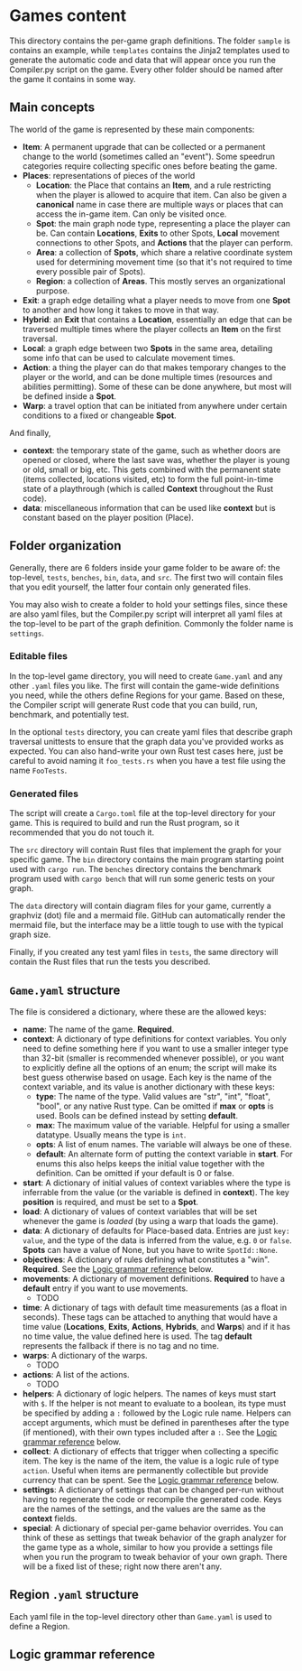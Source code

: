 # Games content

This directory contains the per-game graph definitions. The folder `sample` is contains an example, while `templates` contains the Jinja2 templates used to generate the automatic code and data that will appear once you run the Compiler.py script on the game. Every other folder should be named after the game it contains in some way.

## Main concepts

The world of the game is represented by these main components:
*   **Item**: A permanent upgrade that can be collected or a permanent change to the world (sometimes called an "event"). Some speedrun categories require collecting specific ones before beating the game.
*   **Places**: representations of pieces of the world
    *   **Location**: the Place that contains an **Item**, and a rule restricting when the player is allowed to acquire that item. Can also be given a **canonical** name in case there are multiple ways or places that can access the in-game item. Can only be visited once.
    *   **Spot**: the main graph node type, representing a place the player can be. Can contain **Locations**, **Exits** to other Spots, **Local** movement connections to other Spots, and **Actions** that the player can perform.
    *   **Area**: a collection of **Spots**, which share a relative coordinate system used for determining movement time (so that it's not required to time every possible pair of Spots).
    *   **Region**: a collection of **Areas**. This mostly serves an organizational purpose.
*   **Exit**: a graph edge detailing what a player needs to move from one **Spot** to another and how long it takes to move in that way.
*   **Hybrid**: an **Exit** that contains a **Location**, essentially an edge that can be traversed multiple times where the player collects an **Item** on the first traversal.
*   **Local**: a graph edge between two **Spots** in the same area, detailing some info that can be used to calculate movement times.
*   **Action**: a thing the player can do that makes temporary changes to the player or the world, and can be done multiple times (resources and abilities permitting). Some of these can be done anywhere, but most will be defined inside a **Spot**.
*   **Warp**: a travel option that can be initiated from anywhere under certain conditions to a fixed or changeable **Spot**.

And finally,
*   **context**: the temporary state of the game, such as whether doors are opened or closed, where the last save was, whether the player is young or old, small or big, etc. This gets combined with the permanent state (items collected, locations visited, etc) to form the full point-in-time state of a playthrough (which is called **Context** throughout the Rust code).
*   **data**: miscellaneous information that can be used like **context** but is constant based on the player position (Place).

## Folder organization

Generally, there are 6 folders inside your game folder to be aware of: the top-level, `tests`, `benches`, `bin`, `data`, and `src`. The first two will contain files that you edit yourself, the latter four contain only generated files.

You may also wish to create a folder to hold your settings files, since these are also yaml files, but the Compiler.py script will interpret all yaml files at the top-level to be part of the graph definition. Commonly the folder name is `settings`.

### Editable files

In the top-level game directory, you will need to create `Game.yaml` and any other `.yaml` files you like. The first will contain the game-wide definitions you need, while the others define Regions for your game. Based on these, the Compiler script will generate Rust code that you can build, run, benchmark, and potentially test.

In the optional `tests` directory, you can create yaml files that describe graph traversal unittests to ensure that the graph data you've provided works as expected. You can also hand-write your own Rust test cases here, just be careful to avoid naming it `foo_tests.rs` when you have a test file using the name `FooTests`.

### Generated files

The script will create a `Cargo.toml` file at the top-level directory for your game. This is required to build and run the Rust program, so it recommended that you do not touch it.

The `src` directory will contain Rust files that implement the graph for your specific game. The `bin` directory contains the main program starting point used with `cargo run`. The `benches` directory contains the benchmark program used with `cargo bench` that will run some generic tests on your graph.

The `data` directory will contain diagram files for your game, currently a graphviz (dot) file and a mermaid file. GitHub can automatically render the mermaid file, but the interface may be a little tough to use with the typical graph size.

Finally, if you created any test yaml files in `tests`, the same directory will contain the Rust files that run the tests you described.

## `Game.yaml` structure

The file is considered a dictionary, where these are the allowed keys:

* **name**: The name of the game. **Required**.
* **context**: A dictionary of type definitions for context variables. You only need to define something here if you want to use a smaller integer type than 32-bit (smaller is recommended whenever possible), or you want to explicitly define all the options of an enum; the script will make its best guess otherwise based on usage. Each key is the name of the context variable, and its value is another dictionary with these keys:
    * **type**: The name of the type. Valid values are "str", "int", "float", "bool", or any native Rust type. Can be omitted if **max** or **opts** is used. Bools can be defined instead by setting **default**.
    * **max**: The maximum value of the variable. Helpful for using a smaller datatype. Usually means the type is `int`.
    * **opts**: A list of enum names. The variable will always be one of these.
    * **default**: An alternate form of putting the context variable in **start**. For enums this also helps keeps the initial value together with the definition. Can be omitted if your default is 0 or false.
* **start**: A dictionary of initial values of context variables where the type is inferrable from the value (or the variable is defined in **context**). The key **position** is required, and must be set to a **Spot**.
* **load**: A dictionary of values of context variables that will be set whenever the game is *loaded* (by using a warp that loads the game).
* **data**: A dictionary of defaults for Place-based data. Entries are just `key: value`, and the type of the data is inferred from the value, e.g. `0` or `false`. **Spots** can have a value of None, but you have to write `SpotId::None`.
* **objectives**: A dictionary of rules defining what constitutes a "win". **Required**. See the [Logic grammar reference](#logic-grammar-reference) below.
* **movements**: A dictionary of movement definitions. **Required** to have a **default** entry if you want to use movements.
    * TODO
* **time**: A dictionary of tags with default time measurements (as a float in seconds). These tags can be attached to anything that would have a time value (**Locations**, **Exits**, **Actions**, **Hybrids**, and **Warps**) and if it has no time value, the value defined here is used. The tag **default** represents the fallback if there is no tag and no time.
* **warps**: A dictionary of the warps.
    * TODO
* **actions**: A list of the actions.
    * TODO
* **helpers**: A dictionary of logic helpers. The names of keys must start with `$`. If the helper is not meant to evaluate to a boolean, its type must be specified by adding a `:` followed by the Logic rule name. Helpers can accept arguments, which must be defined in parentheses after the type (if mentioned), with their own types included after a `:`. See the [Logic grammar reference](#logic-grammar-reference) below.
* **collect**: A dictionary of effects that trigger when collecting a specific item. The key is the name of the item, the value is a logic rule of type `action`. Useful when items are permanently collectible but provide currency that can be spent. See the [Logic grammar reference](#logic-grammar-reference) below.
* **settings**: A dictionary of settings that can be changed per-run without having to regenerate the code or recompile the generated code. Keys are the names of the settings, and the values are the same as the **context** fields.
* **special**: A dictionary of special per-game behavior overrides. You can think of these as settings that tweak behavior of the graph analyzer for the game type as a whole, similar to how you provide a settings file when you run the program to tweak behavior of your own graph. There will be a fixed list of these; right now there aren't any.

## Region `.yaml` structure

Each yaml file in the top-level directory other than `Game.yaml` is used to define a Region.


## Logic grammar reference
